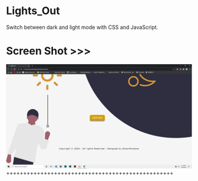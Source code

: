 # Lights_Out
Switch between dark and light mode with CSS and JavaScript.

# Screen Shot >>>
![alt text](https://github.com/AhsanParadise/Lights_Out/blob/master/ScreenShot.jpg?raw=true)
+++++++++++++++++++++++++++++++++++++++++++++++++
